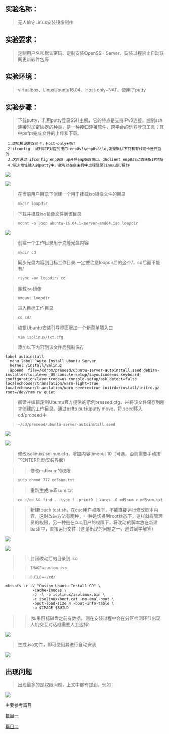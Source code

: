## 实验名称：
>无人值守Linux安装镜像制作


## 实验要求：
> 定制用户名和默认密码、定制安装OpenSSH Server、安装过程禁止自动联网更新软件包等


## 实验环境：
> virtualbox、LinuxUbuntu16.04、Host-only+NAT、使用了putty


## 实验步骤：
> 下载putty，利用putty登录SSH主机，它的特点是支持IPv6连接，控制ssh连接时加密协定的种类，是一种接口连接软件，跨平台的远程登录工具；其中psfpt完成文件的上传和下载。
```
 1.虚拟机设置双网卡，Host-only+NAT 
 2.ifconfig -a获得IP对应的接口:enp0s3\enp0s8\lo,发现默认下只有有线网卡是开启的 
 3.这时通过 ifconfig enp0s8 up开启enp0s8端口，dhclient enp0s8动态获取IP地址 
 4.将IP地址输入到putty中，就可以在宿主机中远程登录linux进行操作
```
![](picr/1-8.jpg)
>
![](picr/1-10.jpg)
> 在当前用户目录下创建一个用于挂载iso镜像文件的目录

>`mkdir loopdir`

> 下载并挂载iso镜像文件到该目录

>`mount -o loop ubuntu-16.04.1-server-amd64.iso loopdir`
>
![](picr/1-4.jpg)
>
> 创建一个工作目录用于克隆光盘内容

>`mkdir cd`

> 同步光盘内容到目标工作目录.一定要注意loopdir后的这个/，cd后面不能有/

>`rsync -av loopdir/ cd`

> 卸载iso镜像

>`umount loopdir`

> 进入目标工作目录

>`cd cd/`

> 编辑Ubuntu安装引导界面增加一个新菜单项入口

>`vim isolinux/txt.cfg`

> 添加以下内容到该文件后强制保存

```
label autoinstall
  menu label ^Auto Install Ubuntu Server
  kernel /install/vmlinuz
  append  file=/cdrom/preseed/ubuntu-server-autoinstall.seed debian-installer/locale=en_US console-setup/layoutcode=us keyboard-configuration/layoutcode=us console-setup/ask_detect=false localechooser/translation/warn-light=true localechooser/translation/warn-severe=true initrd=/install/initrd.gz root=/dev/ram rw quiet
```

> 阅读并编辑定制Ubuntu官方提供的示例preseed.cfg，并将该文件保存到刚才创建的工作目录。通过psftp put和putty move，将.seed移入cd/proceed中

> `~/cd/preseed/ubuntu-server-autoinstall.seed`

![](picr/1-5.jpg)

![](picr/1-16.jpg)
>
> 修改isolinux/isolinux.cfg，增加内容timeout 10（可选，否则需要手动按下ENTER启动安装界面）

>>修改md5sum的权限

>`sudo chmod 777 md5sum.txt`

>> 重新生成md5sum.txt

>`cd ~/cd && find . -type f -print0 | xargs -0 md5sum > md5sum.txt`

>>新建touch test.sh。在cuc用户权限下，不能直接运行修改脚本内容，这时改进方法有两种，一种是切换到root状态下，这样就有管理员的权限，另一种是在cuc用户的权限下，将改动的脚本放在新建bash中，直接运行文件（这是出现的问题之一，通过同学解答）

![](picr/1-6.jpg)

![](picr/1-11.jpg)
>
>> 封闭改动后的目录到.iso
>
>> `IMAGE=custom.iso`

>> `BUILD=~/cd/`
>
```
mkisofs -r -V "Custom Ubuntu Install CD" \
            -cache-inodes \
            -J -l -b isolinux/isolinux.bin \
            -c isolinux/boot.cat -no-emul-boot \
            -boot-load-size 4 -boot-info-table \
            -o $IMAGE $BUILD
```
>> (如果目标磁盘之前有数据，则在安装过程中会在分区检测环节出现人机交互对话框需要人工选择)

![](picr/1-17.jpg)

>生成.iso文件，即可使用其进行自动安装

![](picr/1-1.jpg)
		
## 出现问题

> 出现最多的是权限问题，上文中都有提到。例如：

![](picr/1-9.jpg)

主要参考篇目

[篇目一](http://askubuntu.com/questions/806820/how-do-i-create-a-completely-unattended-install-of-ubuntu-desktop-16-04-1-lts "篇目一")

[篇目二](https://github.com/netson/ubuntu-unattended "篇目二")
